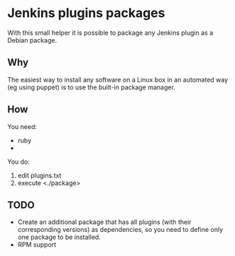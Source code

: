 # Jenkins plugins packages
With this small helper it is possible to package any Jenkins plugin as a Debian package.

## Why
The easiest way to install any software on a Linux box in an automated way (eg using puppet) is to use the built-in package manager.

## How
You need:
* ruby
* <gem install fpm>

You do:
1. edit plugins.txt
1. execute <./package>

## TODO
- Create an additional package that has all plugins (with their corresponding versions) as dependencies, so you need to define only one package to be installed.
- RPM support
